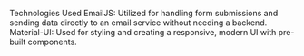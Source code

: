 Technologies Used
EmailJS: Utilized for handling form submissions and sending data directly to an email service without needing a backend.
Material-UI: Used for styling and creating a responsive, modern UI with pre-built components.
